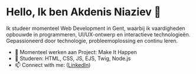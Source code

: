 # Hello, Ik ben Akdenis Niaziev 👋

Ik studeer momenteel Web Development in Gent, waarbij ik vaardigheden opbouwde in programmeren, UI/UX-ontwerp en interactieve technologieën. Gepassioneerd door technologie, probleemoplossing en continu leren.

- 🔭 Momenteel werken aan Project: Make It Happen
- 🌱 Studeren: HTML, CSS, JS, EJS, Twig, Node.js  
- 📫 Connect with me: ([LinkedIn](https://www.linkedin.com/in/akdenis-niaziev))
